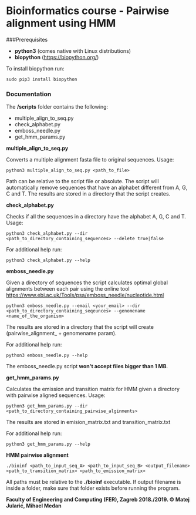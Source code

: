 # Bioinformatics course - Pairwise alignment using HMM

###Prerequisites

- **python3** (comes native with Linux distributions)
- **biopython** (https://biopython.org/)

To install biopython run:

```
sudo pip3 install biopython
```

### Documentation

The **/scripts** folder contains the following:  

- multiple_align_to_seq.py
- check_alphabet.py
- emboss_needle.py
- get_hmm_params.py


**multiple_align_to_seq.py**

Converts a multiple alignment fasta file to original sequences. Usage:

```
python3 multiple_align_to_seq.py <path_to_file>
```

Path can be relative to the script file or absolute.
The script will automatically remove sequences that have an alphabet different
from A, G, C and T. The results are stored in a directory that the script creates.


**check_alphabet.py**

Checks if all the sequences in a directory have the alphabet A, G, C and T. 
Usage:

```
python3 check_alphabet.py --dir <path_to_directory_containing_sequences> --delete true|false
```

For additional help run:

```
python3 check_alphabet.py --help
```

**emboss_needle.py**

Given a directory of sequences the script calculates optimal global alignments
between each pair using the online tool https://www.ebi.ac.uk/Tools/psa/emboss_needle/nucleotide.html

```
python3 emboss_needle.py --email <your_email> --dir <path_to_directory_containing_seqeunces> --genomename <name_of_the_organism>
```

The results are stored in a directory that the script will create (pairwise_alignment_ + genomename param).

For additional help run:
```
python3 emboss_needle.py --help
```

The emboss_needle.py script **won't accept files bigger than 1 MB**.


**get_hmm_params.py**

Calculates the emission and transition matrix for HMM given a directory with pairwise aligned sequences.
Usage:
```
python3 get_hmm_params.py --dir <path_to_directory_containing_pairwise_alginments>
```

The results are stored in emision_matrix.txt and transition_matrix.txt

For additional help run:
```
python3 get_hmm_params.py --help
```


**HMM pairwise alignment**

```
./bioinf <path_to_input_seq_A> <path_to_input_seq_B> <output_filename> <path_to_transition_matrix> <path_to_emission_matrix>
```

All paths must be relative to the **./bioinf** executable. If output filename is inside a folder, make sure that folder
exists before running the program.


**Faculty of Engineering and Computing (FER),  Zagreb 2018./2019. © Matej Jularić, Mihael Međan**
